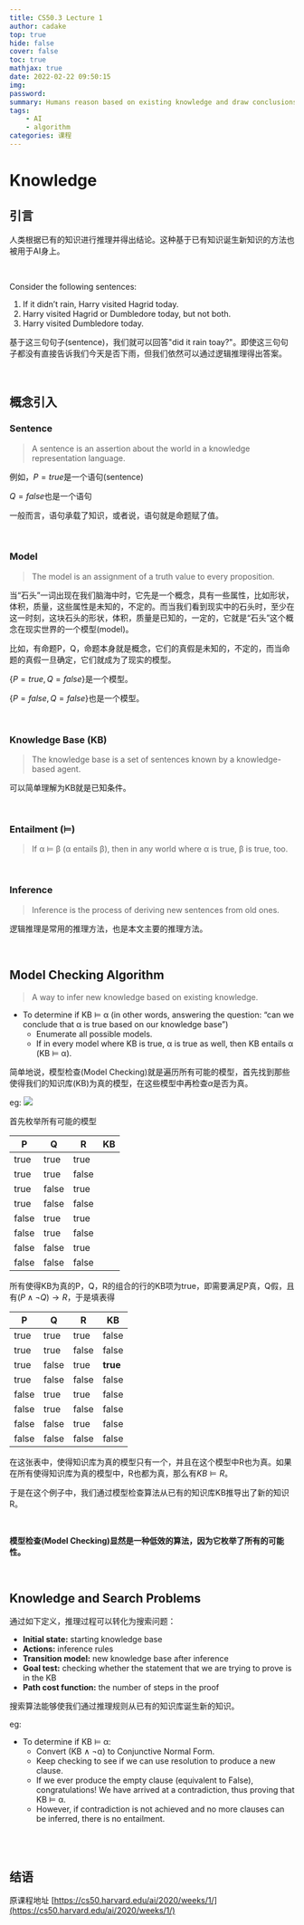 ```yaml
---
title: CS50.3 Lecture 1
author: cadake
top: true
hide: false
cover: false
toc: true
mathjax: true
date: 2022-02-22 09:50:15
img:
password:
summary: Humans reason based on existing knowledge and draw conclusions. The concept of representing knowledge and drawing conclusions from it is also used in AI.
tags:
    - AI
    - algorithm
categories: 课程
---
```


# **Knowledge**

## **引言**

人类根据已有的知识进行推理并得出结论。这种基于已有知识诞生新知识的方法也被用于AI身上。

<br>

Consider the following sentences:

1. If it didn’t rain, Harry visited Hagrid today.
2. Harry visited Hagrid or Dumbledore today, but not both.
3. Harry visited Dumbledore today.
   
基于这三句句子(sentence)，我们就可以回答"did it rain toay?"。即使这三句句子都没有直接告诉我们今天是否下雨，但我们依然可以通过逻辑推理得出答案。

<br>

## **概念引入**

### **Sentence**

> A sentence is an assertion about the world in a knowledge representation language.

例如，$P=true$是一个语句(sentence)

$Q=false$也是一个语句

一般而言，语句承载了知识，或者说，语句就是命题赋了值。

<br>

### **Model**

> The model is an assignment of a truth value to every proposition. 

当“石头”一词出现在我们脑海中时，它先是一个概念，具有一些属性，比如形状，体积，质量，这些属性是未知的，不定的。而当我们看到现实中的石头时，至少在这一时刻，这块石头的形状，体积，质量是已知的，一定的，它就是“石头”这个概念在现实世界的一个模型(model)。

比如，有命题P，Q，命题本身就是概念，它们的真假是未知的，不定的，而当命题的真假一旦确定，它们就成为了现实的模型。

$\{P=true, Q=false\}$是一个模型。

$\{P=false, Q=false\}$也是一个模型。


<br>

### **Knowledge Base (KB)**

> The knowledge base is a set of sentences known by a knowledge-based agent.

可以简单理解为KB就是已知条件。

<br>

### **Entailment (⊨)**

> If α ⊨ β (α entails β), then in any world where α is true, β is true, too.

<br>

### **Inference**

> Inference is the process of deriving new sentences from old ones.

逻辑推理是常用的推理方法，也是本文主要的推理方法。

<br>

## **Model Checking Algorithm**
> A way to infer new knowledge based on existing knowledge.

* To determine if KB ⊨ α (in other words, answering the question: “can we conclude that α is true based on our knowledge base”)
   * Enumerate all possible models.
   * If in every model where KB is true, α is true as well, then KB entails α (KB ⊨ α).

简单地说，模型检查(Model Checking)就是遍历所有可能的模型，首先找到那些使得我们的知识库(KB)为真的模型，在这些模型中再检查$\alpha$是否为真。

eg:
![](https://ftp.bmp.ovh/imgs/2022/02/9bd5d6c661cc4611.png)
<!-- ![](https://raw.githubusercontent.com/cadake/PicGo/main/blog/pictures/20220222165519.png) -->
<!-- $$
P: It \, is\, a\, Tuesday.    \newline
Q: It \, is\, raining. \newline
R: Harry\, will\, go\, for\, a\, run. \newline
Knowledge\, Base(KB): ((P \land \lnot Q) \rightarrow R) \land P \land \lnot Q \newline
Query: R \newline
$$ -->

首先枚举所有可能的模型

P|Q|R|KB
-|-|-|-
true|true|true|
true|true|false|
true|false|true|
true|false|false|
false|true|true|
false|true|false|
false|false|true|
false|false|false|

所有使得KB为真的P，Q，R的组合的行的KB项为true，即需要满足P真，Q假，且有$(P \land \lnot Q) \rightarrow R$，于是填表得

P|Q|R|KB
-|-|-|-
true|true|true|false
true|true|false|false
true|false|true|<b>true<b>|
true|false|false|false
false|true|true|false
false|true|false|false
false|false|true|false
false|false|false|false

在这张表中，使得知识库为真的模型只有一个，并且在这个模型中R也为真。如果在所有使得知识库为真的模型中，R也都为真，那么有$KB ⊨ R$。

于是在这个例子中，我们通过模型检查算法从已有的知识库KB推导出了新的知识R。

<br>

**模型检查(Model Checking)显然是一种低效的算法，因为它枚举了所有的可能性。**

<br>

## **Knowledge and Search Problems**

通过如下定义，推理过程可以转化为搜索问题：

* **Initial state:** starting knowledge base
* **Actions:** inference rules
* **Transition model:** new knowledge base after inference
* **Goal test:** checking whether the statement that we are trying to prove is in the KB
* **Path cost function:** the number of steps in the proof

搜索算法能够使我们通过推理规则从已有的知识库诞生新的知识。

eg:

* To determine if KB ⊨ α:
   * Convert (KB ∧ ¬α) to Conjunctive Normal Form.
   * Keep checking to see if we can use resolution to produce a new clause.
   * If we ever produce the empty clause (equivalent to False), congratulations! We have arrived at a contradiction, thus proving that KB ⊨ α.
   * However, if contradiction is not achieved and no more clauses can be inferred, there is no entailment.

<br>
<br>

## **结语**

原课程地址
[https://cs50.harvard.edu/ai/2020/weeks/1/](https://cs50.harvard.edu/ai/2020/weeks/1/)